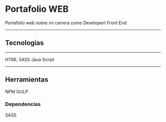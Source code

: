 # Portafolio WEB

Portafolio web sobre mi carrera como Developert Front End
***
## Tecnologías 
***
HTML
SASS
Java Script
***
## Herramientas
NPM
GULP
### Dependencias
SASS
